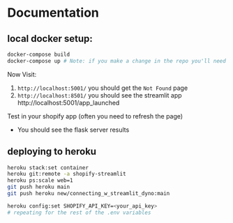 
# Documentation

## local docker setup:
```sh
docker-compose build
docker-compose up # Note: if you make a change in the repo you'll need to run docker-compose build first, then run docker-compose up again
```

Now Visit: 
1. `http://localhost:5001/` you should get the `Not Found` page
2. `http://localhost:8501/` you should see the streamlit app
http://localhost:5001/app_launched

Test in your shopify app (often you need to refresh the page)
- You should see the flask server results 


## deploying to heroku
```sh
heroku stack:set container
heroku git:remote -a shopify-streamlit
heroku ps:scale web=1
git push heroku main
git push heroku new/connecting_w_streamlit_dyno:main

heroku config:set SHOPIFY_API_KEY=<your_api_key>
# repeating for the rest of the .env variables
```
